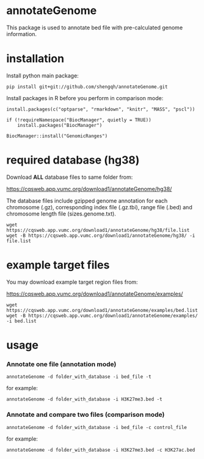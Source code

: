 # annotateGenome

This package is used to annotate bed file with pre-calculated genome information.

# installation

Install python main package:

```
pip install git+git://github.com/shengqh/annotateGenome.git
```

Install packages in R before you perform in comparison mode:

```
install.packages(c("optparse", "rmarkdown", "knitr", "MASS", "pscl"))

if (!requireNamespace("BiocManager", quietly = TRUE))
    install.packages("BiocManager")

BiocManager::install("GenomicRanges")
```

# required database (hg38)

Download **ALL** database files to same folder from:

https://cqsweb.app.vumc.org/download1/annotateGenome/hg38/

The database files include gzipped genome annotation for each chromosome (.gz), corresponding index file (.gz.tbi), range file (.bed) and chromosome length file (sizes.genome.txt).

```
wget https://cqsweb.app.vumc.org/download1/annotateGenome/hg38/file.list
wget -B https://cqsweb.app.vumc.org/download1/annotateGenome/hg38/ -i file.list
```

# example target files

You may download example target region files from:

https://cqsweb.app.vumc.org/download1/annotateGenome/examples/

```
wget https://cqsweb.app.vumc.org/download1/annotateGenome/examples/bed.list
wget -B https://cqsweb.app.vumc.org/download1/annotateGenome/examples/ -i bed.list
```

# usage

### Annotate one file (annotation mode)
```
annotateGenome -d folder_with_database -i bed_file -t
```
for example:
```
annotateGenome -d folder_with_database -i H3K27me3.bed -t
```

### Annotate and compare two files (comparison mode)
```
annotateGenome -d folder_with_database -i bed_file -c control_file
```

for example:
```
annotateGenome -d folder_with_database -i H3K27me3.bed -c H3K27ac.bed
```
